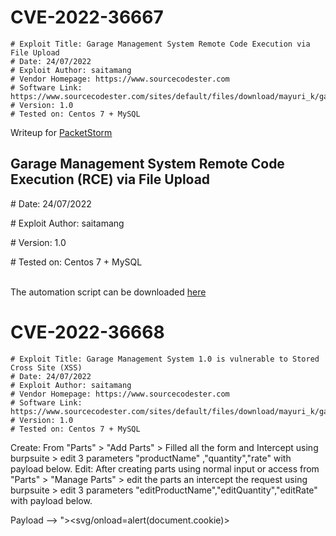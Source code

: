 # CVE-2022-36667 #
```
# Exploit Title: Garage Management System Remote Code Execution via File Upload
# Date: 24/07/2022
# Exploit Author: saitamang
# Vendor Homepage: https://www.sourcecodester.com
# Software Link: https://www.sourcecodester.com/sites/default/files/download/mayuri_k/garage.zip
# Version: 1.0
# Tested on: Centos 7 + MySQL
```

Writeup for [PacketStorm](https://packetstormsecurity.com/files/167802/Garage-Management-System-1.0-Shell-Upload.html)

## Garage Management System Remote Code Execution (RCE) via File Upload

<p># Date: 24/07/2022

<p># Exploit Author: saitamang

<!-- <p># Vendor Homepage: https://www.sourcecodester.com

<p># Software Link: https://www.sourcecodester.com/sites/default/files/download/mayuri_k/garage.zip -->

<p># Version: 1.0

<p># Tested on: Centos 7 + MySQL

<br>The automation script can be downloaded [here](https://github.com/saitamang/POC-DUMP/blob/main/Garage%20Management%20System/rce.py)

# CVE-2022-36668 #
```
# Exploit Title: Garage Management System 1.0 is vulnerable to Stored Cross Site (XSS)
# Date: 24/07/2022
# Exploit Author: saitamang
# Vendor Homepage: https://www.sourcecodester.com
# Software Link: https://www.sourcecodester.com/sites/default/files/download/mayuri_k/garage.zip
# Version: 1.0
# Tested on: Centos 7 + MySQL
```

Create: From "Parts" > "Add Parts" > Filled all the form and Intercept using burpsuite > edit 3 parameters "productName" ,"quantity","rate" with payload below.
Edit: After creating parts using normal input or access from "Parts" > "Manage Parts" > edit the parts an intercept the request using burpsuite > edit 3 parameters "editProductName","editQuantity","editRate" with payload below.

Payload --> "><svg/onload=alert(document.cookie)>

